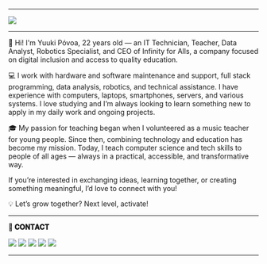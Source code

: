  * * * 

<img src="https://media.licdn.com/dms/image/v2/D4D16AQEKQ7MMOkClBA/profile-displaybackgroundimage-shrink_350_1400/B4DZYSh4m3H4AY-/0/1744067595257?e=1756339200&v=beta&t=G8V5Wa_qV722amnBz5mS51fceZ2666_7-9RLAimv2nM">
 
 * * * 
🚀 Hi! I'm Yuuki Póvoa, 22 years old — an IT Technician, Teacher, Data Analyst, Robotics Specialist, and CEO of Infinity for Alls, a company focused on digital inclusion and access to quality education.

💻 I work with hardware and software maintenance and support, full stack programming, data analysis, robotics, and technical assistance. I have experience with computers, laptops, smartphones, servers, and various systems. I love studying and I’m always looking to learn something new to apply in my daily work and ongoing projects.

🎓 My passion for teaching began when I volunteered as a music teacher for young people. Since then, combining technology and education has become my mission. Today, I teach computer science and tech skills to people of all ages — always in a practical, accessible, and transformative way.

If you’re interested in exchanging ideas, learning together, or creating something meaningful, I’d love to connect with you!

💡 Let’s grow together? Next level, activate!
 * * * 

**📱 𝐂𝐎𝐍𝐓𝐀𝐂𝐓**  

<a href = "https://yuukipovoa.github.io/infinity.yuuki/"><img src="https://media.discordapp.net/attachments/710219392469958767/1358922519910027526/1.png?ex=6885f6f8&is=6884a578&hm=c2d38f6f802d9eecec58ed60d54a589d810b57b43a9a2fb70555c6d6bececbbb&=&format=webp&quality=lossless&width=251&height=63"></a> 
<a href = "https://www.linkedin.com/in/yuukipovoa/" target="_blank"><img src="https://media.discordapp.net/attachments/710219392469958767/1358922520492769351/3.png?ex=6885f6f8&is=6884a578&hm=47e955ab83fde8735e727207a1c4a6cb534fb963c4b577a34d844736bf762abf&=&format=webp&quality=lossless&width=251&height=63"></a>
<a href = "https://www.instagram.com/yuukip_tech/" target="_blank"><img src="https://media.discordapp.net/attachments/710219392469958767/1358922519217705080/4.png?ex=6885f6f8&is=6884a578&hm=c291476f7ccc8a3d76cd21f27dfdfba539a11b9f9a617f0fa575788bd25a21f7&=&format=webp&quality=lossless&width=251&height=63"></a>
<a href = "mailto:yuukimolinapovoa33@gmail.com"><img src="https://media.discordapp.net/attachments/710219392469958767/1358922520186720388/2.png?ex=6885f6f8&is=6884a578&hm=f5a0107113a2f4eea4babb24989f6ef8467c2f151fc5acff07704a7aa1823da4&=&format=webp&quality=lossless&width=251&height=63"></a>
<a href = "https://www.infinityforalls.com.br"><img src="https://media.discordapp.net/attachments/710219392469958767/1358922519482073108/5.png?ex=6885f6f8&is=6884a578&hm=1d363b0fc18bb6229d81cea48b4f0f24c4d9df2e42bcbb7a6c636d8b2574d735&=&format=webp&quality=lossless&width=251&height=63"></a>
 
 * * *
